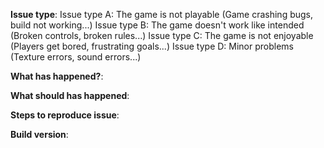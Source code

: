 **Issue type**: 
Issue type A: The game is not playable (Game crashing bugs, build not working...)
Issue type B: The game doesn't work like intended (Broken controls, broken rules...)
Issue type C: The game is not enjoyable (Players get bored, frustrating goals...)
Issue type D: Minor problems (Texture errors, sound errors...)

**What has happened?**:

**What should has happened**:

**Steps to reproduce issue**:

**Build version**:
